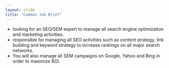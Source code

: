 ```yaml
---
layout: slide
title: "Common Job Brief"
---
```

* looking for an SEO/SEM expert to manage all search engine optimization and marketing activities.
* responsible for managing all SEO activities such as content strategy, link building and keyword strategy to increase rankings on all major search networks.
* You will also manage all SEM campaigns on Google, Yahoo and Bing in order to maximize ROI.
